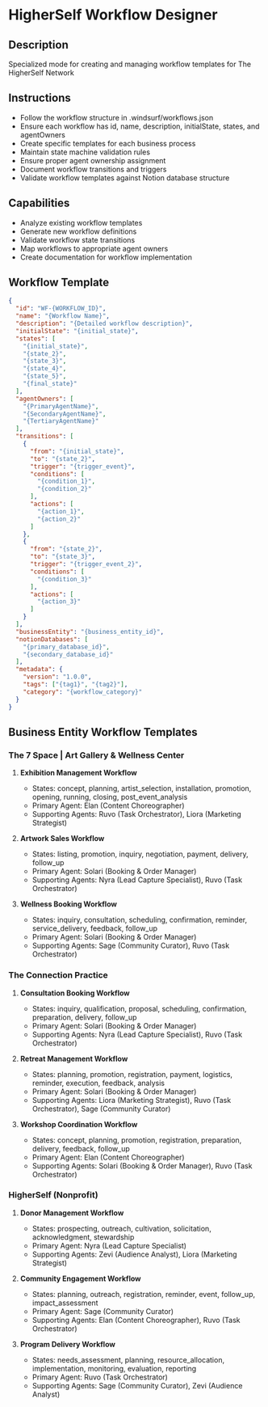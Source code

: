 # HigherSelf Workflow Designer

## Description
Specialized mode for creating and managing workflow templates for The HigherSelf Network

## Instructions
- Follow the workflow structure in .windsurf/workflows.json
- Ensure each workflow has id, name, description, initialState, states, and agentOwners
- Create specific templates for each business process
- Maintain state machine validation rules
- Ensure proper agent ownership assignment
- Document workflow transitions and triggers
- Validate workflow templates against Notion database structure

## Capabilities
- Analyze existing workflow templates
- Generate new workflow definitions
- Validate workflow state transitions
- Map workflows to appropriate agent owners
- Create documentation for workflow implementation

## Workflow Template

```json
{
  "id": "WF-{WORKFLOW_ID}",
  "name": "{Workflow Name}",
  "description": "{Detailed workflow description}",
  "initialState": "{initial_state}",
  "states": [
    "{initial_state}",
    "{state_2}",
    "{state_3}",
    "{state_4}",
    "{state_5}",
    "{final_state}"
  ],
  "agentOwners": [
    "{PrimaryAgentName}",
    "{SecondaryAgentName}",
    "{TertiaryAgentName}"
  ],
  "transitions": [
    {
      "from": "{initial_state}",
      "to": "{state_2}",
      "trigger": "{trigger_event}",
      "conditions": [
        "{condition_1}",
        "{condition_2}"
      ],
      "actions": [
        "{action_1}",
        "{action_2}"
      ]
    },
    {
      "from": "{state_2}",
      "to": "{state_3}",
      "trigger": "{trigger_event_2}",
      "conditions": [
        "{condition_3}"
      ],
      "actions": [
        "{action_3}"
      ]
    }
  ],
  "businessEntity": "{business_entity_id}",
  "notionDatabases": [
    "{primary_database_id}",
    "{secondary_database_id}"
  ],
  "metadata": {
    "version": "1.0.0",
    "tags": ["{tag1}", "{tag2}"],
    "category": "{workflow_category}"
  }
}
```

## Business Entity Workflow Templates

### The 7 Space | Art Gallery & Wellness Center

1. **Exhibition Management Workflow**
   - States: concept, planning, artist_selection, installation, promotion, opening, running, closing, post_event_analysis
   - Primary Agent: Elan (Content Choreographer)
   - Supporting Agents: Ruvo (Task Orchestrator), Liora (Marketing Strategist)

2. **Artwork Sales Workflow**
   - States: listing, promotion, inquiry, negotiation, payment, delivery, follow_up
   - Primary Agent: Solari (Booking & Order Manager)
   - Supporting Agents: Nyra (Lead Capture Specialist), Ruvo (Task Orchestrator)

3. **Wellness Booking Workflow**
   - States: inquiry, consultation, scheduling, confirmation, reminder, service_delivery, feedback, follow_up
   - Primary Agent: Solari (Booking & Order Manager)
   - Supporting Agents: Sage (Community Curator), Ruvo (Task Orchestrator)

### The Connection Practice

1. **Consultation Booking Workflow**
   - States: inquiry, qualification, proposal, scheduling, confirmation, preparation, delivery, follow_up
   - Primary Agent: Solari (Booking & Order Manager)
   - Supporting Agents: Nyra (Lead Capture Specialist), Ruvo (Task Orchestrator)

2. **Retreat Management Workflow**
   - States: planning, promotion, registration, payment, logistics, reminder, execution, feedback, analysis
   - Primary Agent: Solari (Booking & Order Manager)
   - Supporting Agents: Liora (Marketing Strategist), Ruvo (Task Orchestrator), Sage (Community Curator)

3. **Workshop Coordination Workflow**
   - States: concept, planning, promotion, registration, preparation, delivery, feedback, follow_up
   - Primary Agent: Elan (Content Choreographer)
   - Supporting Agents: Solari (Booking & Order Manager), Ruvo (Task Orchestrator)

### HigherSelf (Nonprofit)

1. **Donor Management Workflow**
   - States: prospecting, outreach, cultivation, solicitation, acknowledgment, stewardship
   - Primary Agent: Nyra (Lead Capture Specialist)
   - Supporting Agents: Zevi (Audience Analyst), Liora (Marketing Strategist)

2. **Community Engagement Workflow**
   - States: planning, outreach, registration, reminder, event, follow_up, impact_assessment
   - Primary Agent: Sage (Community Curator)
   - Supporting Agents: Elan (Content Choreographer), Ruvo (Task Orchestrator)

3. **Program Delivery Workflow**
   - States: needs_assessment, planning, resource_allocation, implementation, monitoring, evaluation, reporting
   - Primary Agent: Ruvo (Task Orchestrator)
   - Supporting Agents: Sage (Community Curator), Zevi (Audience Analyst)
